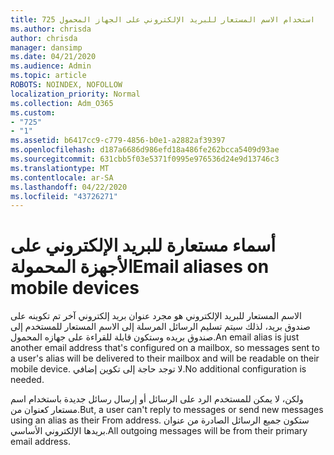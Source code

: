 ```yaml
---
title: 725 استخدام الاسم المستعار للبريد الإلكتروني على الجهاز المحمول
ms.author: chrisda
author: chrisda
manager: dansimp
ms.date: 04/21/2020
ms.audience: Admin
ms.topic: article
ROBOTS: NOINDEX, NOFOLLOW
localization_priority: Normal
ms.collection: Adm_O365
ms.custom:
- "725"
- "1"
ms.assetid: b6417cc9-c779-4856-b0e1-a2882af39397
ms.openlocfilehash: d187a6686d986efd18a486fe262bcca5409d93ae
ms.sourcegitcommit: 631cbb5f03e5371f0995e976536d24e9d13746c3
ms.translationtype: MT
ms.contentlocale: ar-SA
ms.lasthandoff: 04/22/2020
ms.locfileid: "43726271"
---
```

# <a name="email-aliases-on-mobile-devices"></a><span data-ttu-id="9a71d-102">أسماء مستعارة للبريد الإلكتروني على الأجهزة المحمولة</span><span class="sxs-lookup"><span data-stu-id="9a71d-102">Email aliases on mobile devices</span></span>

<span data-ttu-id="9a71d-103">الاسم المستعار للبريد الإلكتروني هو مجرد عنوان بريد إلكتروني آخر تم تكوينه على صندوق بريد، لذلك سيتم تسليم الرسائل المرسلة إلى الاسم المستعار للمستخدم إلى صندوق بريده وستكون قابلة للقراءة على جهازه المحمول.</span><span class="sxs-lookup"><span data-stu-id="9a71d-103">An email alias is just another email address that's configured on a mailbox, so messages sent to a user's alias will be delivered to their mailbox and will be readable on their mobile device.</span></span> <span data-ttu-id="9a71d-104">لا توجد حاجة إلى تكوين إضافي.</span><span class="sxs-lookup"><span data-stu-id="9a71d-104">No additional configuration is needed.</span></span>

<span data-ttu-id="9a71d-105">ولكن، لا يمكن للمستخدم الرد على الرسائل أو إرسال رسائل جديدة باستخدام اسم مستعار كعنوان من.</span><span class="sxs-lookup"><span data-stu-id="9a71d-105">But, a user can't reply to messages or send new messages using an alias as their From address.</span></span> <span data-ttu-id="9a71d-106">ستكون جميع الرسائل الصادرة من عنوان بريدها الإلكتروني الأساسي.</span><span class="sxs-lookup"><span data-stu-id="9a71d-106">All outgoing messages will be from their primary email address.</span></span>
